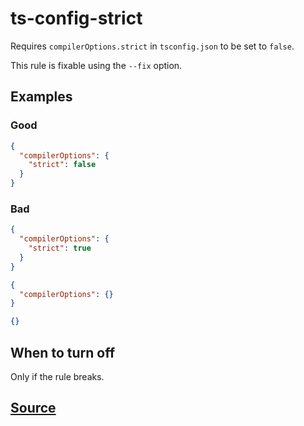 # ts-config-strict

Requires `compilerOptions.strict` in `tsconfig.json` to be set to `false`.

This rule is fixable using the `--fix` option.

## Examples

### Good

```json
{
  "compilerOptions": {
    "strict": false
  }
}
```

### Bad

```json
{
  "compilerOptions": {
    "strict": true
  }
}
```

```json
{
  "compilerOptions": {}
}
```

```json
{}
```

## When to turn off

Only if the rule breaks.

## [Source](https://azure.github.io/azure-sdk/typescript_design.html#ts-config-strict)
